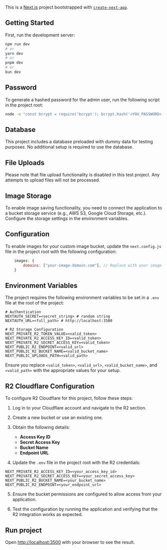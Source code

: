 This is a [Next.js](https://nextjs.org) project bootstrapped with [`create-next-app`](https://nextjs.org/docs/app/api-reference/cli/create-next-app).

## Getting Started

First, run the development server:

```bash
npm run dev
# or
yarn dev
# or
pnpm dev
# or
bun dev
```

## Password

To generate a hashed password for the admin user, run the following script in the project root:

```bash
node -e "const bcrypt = require('bcrypt'); bcrypt.hash('<YOU_PASSWORD>', 10).then(hash => console.log(hash));"
```

## Database

This project includes a database preloaded with dummy data for testing purposes. No additional setup is required to use the database.

## File Uploads

Please note that file upload functionality is disabled in this test project. Any attempts to upload files will not be processed.

## Image Storage

To enable image saving functionality, you need to connect the application to a bucket storage service (e.g., AWS S3, Google Cloud Storage, etc.). Configure the storage settings in the environment variables.

## Configuration

To enable images for your custom image bucket, update the `next.config.js` file in the project root with the following configuration:

```javascript
    images: {
        domains: ["your-image-domain.com"], // Replace with your image domain
    }
```

## Environment Variables

The project requires the following environment variables to be set in a `.env` file at the root of the project:

```env
# Authentication
NEXTAUTH_SECRET=<secret_string> # random string
NEXTAUTH_URL=<full_path> # http://localhost:3500

# R2 Storage Configuration
NEXT_PRIVATE_R2_TOKEN_VALUE=<valid_token>
NEXT_PRIVATE_R2_ACCESS_KEY_ID=<valid_token>
NEXT_PRIVATE_R2_SECRET_ACCESS_KEY=<valid_token>
NEXT_PUBLIC_R2_ENDPOINT=<valid_url>
NEXT_PUBLIC_R2_BUCKET_NAME=<valid_bucket_name>
NEXT_PUBLIC_UPLOADS_PATH=<valid_path>
```

Ensure you replace `<valid_token>`, `<valid_url>`, `<valid_bucket_name>`, and `<valid_path>` with the appropriate values for your setup.

## R2 Cloudflare Configuration

To configure R2 Cloudflare for this project, follow these steps:

1. Log in to your Cloudflare account and navigate to the R2 section.
2. Create a new bucket or use an existing one.
3. Obtain the following details:

   - **Access Key ID**
   - **Secret Access Key**
   - **Bucket Name**
   - **Endpoint URL**

4. Update the `.env` file in the project root with the R2 credentials:

```env
NEXT_PRIVATE_R2_ACCESS_KEY_ID=<your_access_key_id>
NEXT_PRIVATE_R2_SECRET_ACCESS_KEY=<your_secret_access_key>
NEXT_PUBLIC_R2_BUCKET_NAME=<your_bucket_name>
NEXT_PUBLIC_R2_ENDPOINT=<your_endpoint_url>
```

5. Ensure the bucket permissions are configured to allow access from your application.

6. Test the configuration by running the application and verifying that the R2 integration works as expected.

## Run project

Open [http://localhost:3500](http://localhost:3500) with your browser to see the result.
